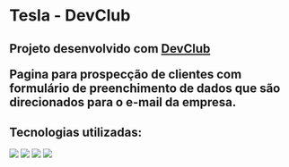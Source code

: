 <h1>Tesla - DevClub</h1>
<h2>Projeto desenvolvido com <a href="https://rodolfomori.com.br/devclub/">DevClub</a>
<p>Pagina para prospecção de clientes com formulário de preenchimento de dados que são direcionados para o e-mail da empresa.</p>
<h2>Tecnologias utilizadas:</h2>
<img src="https://img.shields.io/badge/HTML5-E34F26?style=for-the-badge&logo=html5&logoColor=white"/>
<img src="https://img.shields.io/badge/CSS-239120?&style=for-the-badge&logo=css3&logoColor=white"/>
<img src="https://img.shields.io/badge/JavaScript-F7DF1E?style=for-the-badge&logo=javascript&logoColor=black"/>

<img src="https://github.com/DanielTiozo/Tesla-Dev-Club/blob/main/img/print-tesla.png"/>
